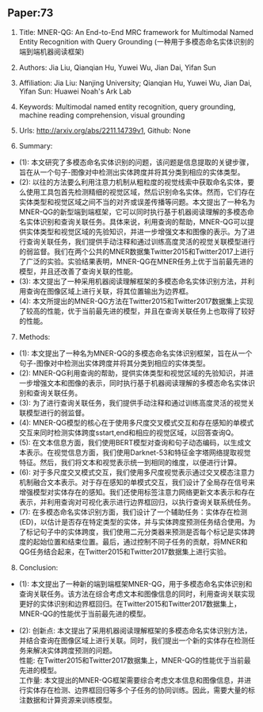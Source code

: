 ## Paper:73




1. Title: MNER-QG: An End-to-End MRC framework for Multimodal Named Entity Recognition with Query Grounding (一种用于多模态命名实体识别的端到端机器阅读框架)

2. Authors: Jia Liu, Qianqian Hu, Yuwei Wu, Jian Dai, Yifan Sun

3. Affiliation: Jia Liu: Nanjing University; Qianqian Hu, Yuwei Wu, Jian Dai, Yifan Sun: Huawei Noah's Ark Lab

4. Keywords: Multimodal named entity recognition, query grounding, machine reading comprehension, visual grounding

5. Urls: http://arxiv.org/abs/2211.14739v1, Github: None

6. Summary:
- (1): 本文研究了多模态命名实体识别的问题，该问题是信息提取的关键步骤，旨在从一个句子-图像对中检测出实体跨度并将其分类到相应的实体类型。
- (2): 以往的方法要么利用注意力机制从粗粒度的视觉线索中获取命名实体，要么使用工具包首先检测精细的视觉区域，然后识别命名实体。然而，它们存在实体类型和视觉区域之间不当的对齐或误差传播等问题。本文提出了一种名为MNER-QG的新型端到端框架，它可以同时执行基于机器阅读理解的多模态命名实体识别和查询关联任务。具体来说，利用查询的帮助，MNER-QG可以提供实体类型和视觉区域的先验知识，并进一步增强文本和图像的表示。为了进行查询关联任务，我们提供手动注释和通过训练高度灵活的视觉关联模型进行的弱监督。我们在两个公共的MNER数据集Twitter2015和Twitter2017上进行了广泛的实验。实验结果表明，MNER-QG在MNER任务上优于当前最先进的模型，并且还改善了查询关联的性能。
- (3): 本文提出了一种采用机器阅读理解框架的多模态命名实体识别方法，并利用查询在图像区域上进行关联，将其位置输出为边界框。
- (4): 本文所提出的MNER-QG方法在Twitter2015和Twitter2017数据集上实现了较高的性能，优于当前最先进的模型，并且在查询关联任务上也取得了较好的性能。
7. Methods: 

- (1): 本文提出了一种名为MNER-QG的多模态命名实体识别框架，旨在从一个句子-图像对中检测出实体跨度并将其分类到相应的实体类型。
- (2): MNER-QG利用查询的帮助，提供实体类型和视觉区域的先验知识，并进一步增强文本和图像的表示，同时执行基于机器阅读理解的多模态命名实体识别和查询关联任务。
- (3): 为了进行查询关联任务，我们提供手动注释和通过训练高度灵活的视觉关联模型进行的弱监督。
- (4): MNER-QG模型的核心在于使用多尺度交叉模式交互和存在感知的单模式交互来同时检测实体跨度sstart,end和相应的视觉区域，以回答查询Q。
- (5): 在文本信息方面，我们使用BERT模型对查询和句子动态编码，以生成文本表示。在视觉信息方面，我们使用Darknet-53和特征金字塔网络提取视觉特征。然后，我们将文本和视觉表示统一到相同的维度，以便进行计算。
- (6): 对于多尺度交叉模式交互，我们使用多尺度视觉表示通过交叉模态注意力机制融合文本表示。对于存在感知的单模式交互，我们设计了全局存在信号来增强模型对实体存在的感知。我们还使用标签注意力网络更新文本表示和存在表示，并利用查询对可视化表示进行边界框回归，以执行查询关联系统任务。
- (7): 在多模态命名实体识别方面，我们设计了一个辅助任务：实体存在检测(ED)，以估计是否存在特定类型的实体，并与实体跨度预测任务结合使用。为了标记句子中的实体跨度，我们使用二元分类器来预测是否每个标记是实体跨度的起始位置和结束位置。最后，通过控制不同子任务的贡献，将MNER和QG任务结合起来，在Twitter2015和Twitter2017数据集上进行实验。





8. Conclusion: 

- (1): 本文提出了一种新的端到端框架MNER-QG，用于多模态命名实体识别和查询关联任务。该方法在综合考虑文本和图像信息的同时，利用查询关联实现更好的实体识别和边界框回归。在Twitter2015和Twitter2017数据集上，MNER-QG的性能优于当前最先进的模型。
                     
- (2): 创新点: 本文提出了采用机器阅读理解框架的多模态命名实体识别方法，并结合查询在图像区域上进行关联。同时，我们提出一个新的实体存在检测任务来解决实体跨度预测的问题。       
     性能:  在Twitter2015和Twitter2017数据集上，MNER-QG的性能优于当前最先进的模型。              
     工作量: 本文提出的MNER-QG框架需要综合考虑文本信息和图像信息，并进行实体存在检测、边界框回归等多个子任务的协同训练。因此，需要大量的标注数据和计算资源来训练模型。




